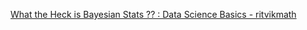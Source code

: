 [What the Heck is Bayesian Stats ?? : Data Science Basics - ritvikmath](https://youtu.be/-1dYY43DRMA?si=ndcXyssfNPWsTiqn)
